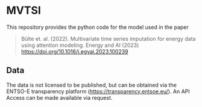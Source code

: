 # MVTSI

This repository provides the python code for the model used in the paper

> Bülte et. al. (2022).
> Multivariate time series imputation for energy data using attention modeling. Energy and AI (2023) https://doi.org/10.1016/j.egyai.2023.100239
 
## Data
The data is not licensed to be published, but can be obtained via the ENTSO-E transparency platform (https://transparency.entsoe.eu/).
An API Access can be made available via request.
